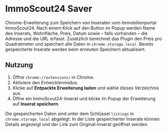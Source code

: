 # ImmoScout24 Saver

Chrome-Erweiterung zum Speichern von Inseraten vom Immobilienportal ImmoScout24. Nach einem Klick auf den Button im Popup werden Name des Inserats, Wohnfläche, Preis, Datum sowie – falls vorhanden – die Adresse und die URL erfasst. Zusätzlich berechnet das Plugin den Preis pro Quadratmeter und speichert alle Daten in `chrome.storage.local`. Bereits gespeicherte Inserate werden beim erneuten Speichern aktualisiert.

## Nutzung

1. Öffne `chrome://extensions/` in Chrome.
2. Aktiviere den Entwicklermodus.
3. Klicke auf **Entpackte Erweiterung laden** und wähle dieses Verzeichnis aus.
4. Öffne ein ImmoScout24-Inserat und klicke im Popup der Erweiterung auf **Inserat speichern**.

Die gespeicherten Daten sind unter dem Schlüssel `listings` in `chrome.storage.local` abgelegt. In der Liste gespeicherter Inserate können Details angezeigt und der Link zum Original-Inserat geöffnet werden.
